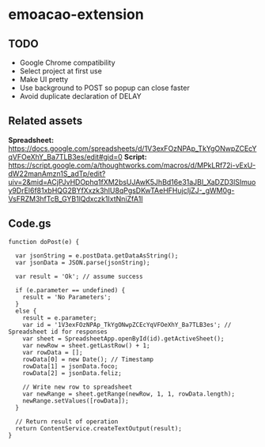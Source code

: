 # emoacao-extension

## TODO
* Google Chrome compatibility
* Select project at first use
* Make UI pretty
* Use background to POST so popup can close faster
* Avoid duplicate declaration of DELAY

## Related assets

**Spreadsheet:** https://docs.google.com/spreadsheets/d/1V3exFOzNPAp_TkYgONwpZCEcYqVFOeXhY_Ba7TLB3es/edit#gid=0
**Script:** https://script.google.com/a/thoughtworks.com/macros/d/MPkLRf72i-vExU-dW22manAmzn1S_adTp/edit?uiv=2&mid=ACjPJvHDOphq1fXM2bsUJAwK5JhBd16e31aJBI_XaDZD3lSImuoy9DrEl6f81xbHQG2BYfXxzk3hIU8qPgsDKwTAeHFHujcIjZJ-_gWM0g-VsFRZM3hfTcB_GYB1lQdxczk1IxtNniZfA1I

## Code.gs
```
function doPost(e) {
  
  var jsonString = e.postData.getDataAsString();
  var jsonData = JSON.parse(jsonString);
  
  var result = 'Ok'; // assume success

  if (e.parameter == undefined) {
    result = 'No Parameters';
  }
  else {
    result = e.parameter;
    var id = '1V3exFOzNPAp_TkYgONwpZCEcYqVFOeXhY_Ba7TLB3es'; // Spreadsheet id for responses
    var sheet = SpreadsheetApp.openById(id).getActiveSheet();
    var newRow = sheet.getLastRow() + 1;
    var rowData = [];
    rowData[0] = new Date(); // Timestamp
    rowData[1] = jsonData.foco;
    rowData[2] = jsonData.feliz;
    
    // Write new row to spreadsheet
    var newRange = sheet.getRange(newRow, 1, 1, rowData.length);
    newRange.setValues([rowData]);
  }

  // Return result of operation
  return ContentService.createTextOutput(result);
}
```
